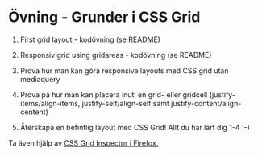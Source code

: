 # Övning - Grunder i CSS Grid

1. First grid layout - kodövning (se README)

2. Responsiv grid using gridareas - kodövning (se README)

3. Prova hur man kan göra responsiva layouts med CSS grid utan mediaquery

4. Prova på hur man kan placera inuti en grid- eller gridcell  (justify-items/align-items, justify-self/align-self samt justify-content/align-centent)

5. Återskapa en befintlig layout med CSS Grid! Allt du har lärt dig 1-4 :-)

Ta även hjälp av [CSS Grid Inspector i Firefox.](https://firefox-source-docs.mozilla.org/devtools-user/page_inspector/how_to/examine_grid_layouts/index.html) 




